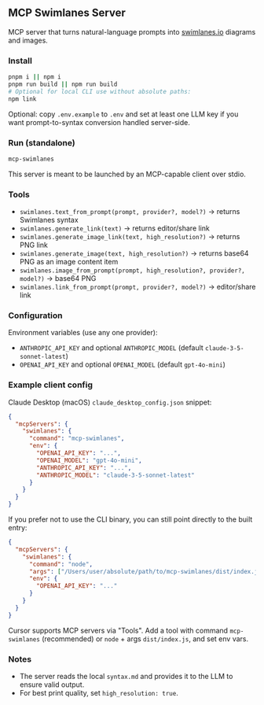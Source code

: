 ## MCP Swimlanes Server

MCP server that turns natural-language prompts into [swimlanes.io](https://swimlanes.io) diagrams and images.

### Install

```bash
pnpm i || npm i
pnpm run build || npm run build
# Optional for local CLI use without absolute paths:
npm link
```

Optional: copy `.env.example` to `.env` and set at least one LLM key if you want prompt-to-syntax conversion handled server-side.

### Run (standalone)

```bash
mcp-swimlanes
```

This server is meant to be launched by an MCP-capable client over stdio.

### Tools

- `swimlanes.text_from_prompt(prompt, provider?, model?)` → returns Swimlanes syntax
- `swimlanes.generate_link(text)` → returns editor/share link
- `swimlanes.generate_image_link(text, high_resolution?)` → returns PNG link
- `swimlanes.generate_image(text, high_resolution?)` → returns base64 PNG as an image content item
- `swimlanes.image_from_prompt(prompt, high_resolution?, provider?, model?)` → base64 PNG
- `swimlanes.link_from_prompt(prompt, provider?, model?)` → editor/share link

### Configuration

Environment variables (use any one provider):

- `ANTHROPIC_API_KEY` and optional `ANTHROPIC_MODEL` (default `claude-3-5-sonnet-latest`)
- `OPENAI_API_KEY` and optional `OPENAI_MODEL` (default `gpt-4o-mini`)

### Example client config

Claude Desktop (macOS) `claude_desktop_config.json` snippet:

```json
{
  "mcpServers": {
    "swimlanes": {
      "command": "mcp-swimlanes",
      "env": {
        "OPENAI_API_KEY": "...",
        "OPENAI_MODEL": "gpt-4o-mini",
        "ANTHROPIC_API_KEY": "...",
        "ANTHROPIC_MODEL": "claude-3-5-sonnet-latest"
      }
    }
  }
}
```

If you prefer not to use the CLI binary, you can still point directly to the built entry:

```json
{
  "mcpServers": {
    "swimlanes": {
      "command": "node",
      "args": ["/Users/user/absolute/path/to/mcp-swimlanes/dist/index.js"],
      "env": {
        "OPENAI_API_KEY": "..."
      }
    }
  }
}
```

Cursor supports MCP servers via "Tools". Add a tool with command `mcp-swimlanes` (recommended) or `node` + args `dist/index.js`, and set env vars.

### Notes

- The server reads the local `syntax.md` and provides it to the LLM to ensure valid output.
- For best print quality, set `high_resolution: true`.
